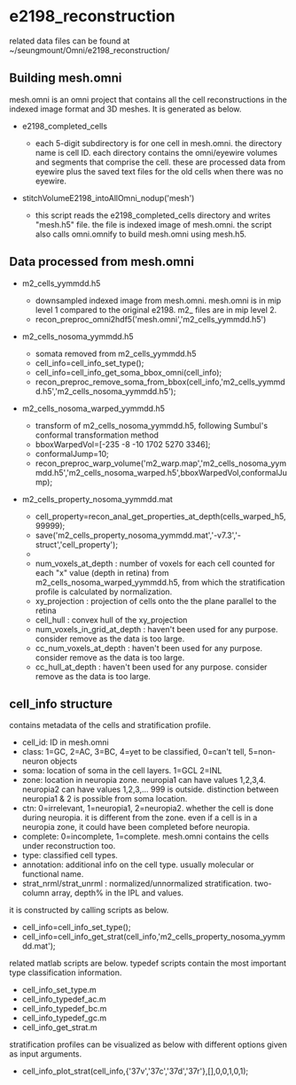 # e2198_reconstruction

related data files can be found at ~/seungmount/Omni/e2198_reconstruction/

Building mesh.omni
--------------
mesh.omni is an omni project that contains all the cell reconstructions in the indexed image format and 3D meshes. It is generated as below. 

* e2198_completed_cells
  * each 5-digit subdirectory is for one cell in mesh.omni. the directory name is cell ID. each directory contains the omni/eyewire volumes and segments that comprise the cell. these are processed data from eyewire plus the saved text files for the old cells when there was no eyewire. 

* stitchVolumeE2198_intoAllOmni_nodup('mesh')
  * this script reads the e2198_completed_cells directory and writes "mesh.h5" file. the file is indexed image of mesh.omni. the script also calls omni.omnify to build mesh.omni using mesh.h5. 

Data processed from mesh.omni
--------------

* m2_cells_yymmdd.h5 
  * downsampled indexed image from mesh.omni. mesh.omni is in mip level 1 compared to the original e2198. m2_ files are in mip level 2. 
  * recon_preproc_omni2hdf5('mesh.omni','m2_cells_yymmdd.h5')

* m2_cells_nosoma_yymmdd.h5
  * somata removed from m2_cells_yymmdd.h5
  * cell_info=cell_info_set_type();
  * cell_info=cell_info_get_soma_bbox_omni(cell_info);
  * recon_preproc_remove_soma_from_bbox(cell_info,'m2_cells_yymmdd.h5','m2_cells_nosoma_yymmdd.h5');

* m2_cells_nosoma_warped_yymmdd.h5
  * transform of m2_cells_nosoma_yymmdd.h5, following Sumbul's conformal transformation method
  * bboxWarpedVol=[-235 -8 -10 1702 5270 3346];
  * conformalJump=10;
  * recon_preproc_warp_volume('m2_warp.map','m2_cells_nosoma_yymmdd.h5','m2_cells_nosoma_warped.h5',bboxWarpedVol,conformalJump);

* m2_cells_property_nosoma_yymmdd.mat 
  * cell_property=recon_anal_get_properties_at_depth(cells_warped_h5,99999);
  * save('m2_cells_property_nosoma_yymmdd.mat','-v7.3','-struct','cell_property');
  * 
  * num_voxels_at_depth : number of voxels for each cell counted for each "x" value (depth in retina) from m2_cells_nosoma_warped_yymmdd.h5, from which the stratification profile is calculated by normalization. 
  * xy_projection : projection of cells onto the the plane parallel to the retina
  * cell_hull : convex hull of the xy_projection
  * num_voxels_in_grid_at_depth : haven't been used for any purpose. consider remove as the data is too large. 
  * cc_num_voxels_at_depth : haven't been used for any purpose. consider remove as the data is too large. 
  * cc_hull_at_depth : haven't been used for any purpose. consider remove as the data is too large. 


cell_info structure
--------------
contains metadata of the cells and stratification profile. 

* cell_id: ID in mesh.omni
* class: 1=GC, 2=AC, 3=BC, 4=yet to be classified, 0=can't tell, 5=non-neuron objects
* soma: location of soma in the cell layers. 1=GCL 2=INL
* zone: location in neuropia zone. neuropia1 can have values 1,2,3,4. neuropia2 can have values 1,2,3,... 999 is outside. distinction between neuropia1 & 2 is possible from soma location. 
* ctn: 0=irrelevant, 1=neuropia1, 2=neuropia2. whether the cell is done during neuropia. it is different from the zone. even if a cell is in a neuropia zone, it could have been completed before neuropia. 
* complete: 0=incomplete, 1=complete. mesh.omni contains the cells under reconstruction too.
* type: classified cell types. 
* annotation: additional info on the cell type. usually molecular or functional name. 
* strat_nrml/strat_unrml : normalized/unnormalized stratification. two-column array, depth% in the IPL and values. 

it is constructed by calling scripts as below. 

* cell_info=cell_info_set_type();
* cell_info=cell_info_get_strat(cell_info,'m2_cells_property_nosoma_yymmdd.mat');

related matlab scripts are below. typedef scripts contain the most important type classification information. 

* cell_info_set_type.m
 * cell_info_typedef_ac.m
 * cell_info_typedef_bc.m
 * cell_info_typedef_gc.m         
* cell_info_get_strat.m

stratification profiles can be visualized as below with different options given as input arguments.

* cell_info_plot_strat(cell_info,{'37v','37c','37d','37r'},[],0,0,1,0,1);
